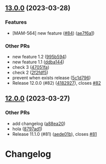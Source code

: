 

## [13.0.0](https://github.com/nicolascavallin/htestapp/compare/12.0.0...13.0.0) (2023-03-28)


### Features

* [MAM-564] new feature ([#84](https://github.com/nicolascavallin/htestapp/issues/84)) ([ae7f6a1](https://github.com/nicolascavallin/htestapp/commit/ae7f6a15f25d6bcdaa11615814ee92da894d880b))


### Other PRs

* new feature 1.2 ([995b594](https://github.com/nicolascavallin/htestapp/commit/995b594f6721292552df5a9569f37f9574038128))
* new feature 1.1 ([ddba144](https://github.com/nicolascavallin/htestapp/commit/ddba144743aa63b7616e6da2171cc0b4951962a9))
* check 3 ([47051fa](https://github.com/nicolascavallin/htestapp/commit/47051fa752340694a38c7527f29421238b3b9146))
* check 2 ([2f2fdf5](https://github.com/nicolascavallin/htestapp/commit/2f2fdf5bdcea6fbc75ee3c70f634a09386117557))
* prevent when exists release ([5c1d796](https://github.com/nicolascavallin/htestapp/commit/5c1d796cb051f0c20f76a3eefb34f23774f98bde))
* Release 12.0.0 (#82) ([4182927](https://github.com/nicolascavallin/htestapp/commit/418292759bf14995a8f432a70e91e7b0e400e893)), closes [#82](https://github.com/nicolascavallin/htestapp/issues/82)

## [12.0.0](https://github.com/nicolascavallin/htestapp/compare/11.1.0...12.0.0) (2023-03-27)


### Other PRs

* add changelog ([a88ea20](https://github.com/nicolascavallin/htestapp/commit/a88ea2004b64714db23d49245f1c39f8497ecc57))
* hola ([8797ad1](https://github.com/nicolascavallin/htestapp/commit/8797ad154ea185a0412f48f43372a21aef334e57))
* Release 11.1.0 (#81) ([aede01b](https://github.com/nicolascavallin/htestapp/commit/aede01b042dfa63f0d1847b9366537e7e3893f33)), closes [#81](https://github.com/nicolascavallin/htestapp/issues/81)

# Changelog
